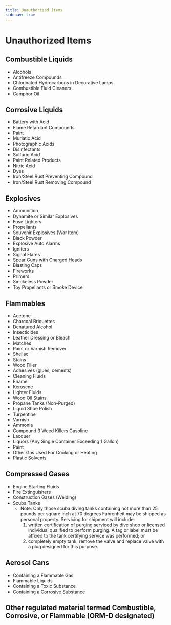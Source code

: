 ```yaml
---
title: Unauthorized Items
sidenav: true
---
```


# Unauthorized Items

## Combustible Liquids
* Alcohols
* Antifreeze Compounds
* Chlorinated Hydrocarbons in Decorative Lamps
* Combustible Fluid Cleaners
* Camphor Oil

## Corrosive Liquids
* Battery with Acid
* Flame Retardant Compounds
* Paint
* Muriatic Acid
* Photographic Acids
* Disinfectants
* Sulfuric Acid
* Paint Related Products
* Nitric Acid
* Dyes
* Iron/Steel Rust Preventing Compound
* Iron/Steel Rust Removing Compound

## Explosives
* Ammunition
* Dynamite or Similar Explosives
* Fuse Lighters
* Propellants
* Souvenir Explosives (War Item)
* Black Powder
* Explosive Auto Alarms
* Igniters
* Signal Flares
* Spear Guns with Charged Heads
* Blasting Caps
* Fireworks
* Primers
* Smokeless Powder
* Toy Propellants or Smoke Device

## Flammables
* Acetone
* Charcoal Briquettes
* Denatured Alcohol
* Insecticides
* Leather Dressing or Bleach
* Matches
* Paint or Varnish Remover
* Shellac
* Stains
* Wood Filler
* Adhesives (glues, cements)
* Cleaning Fluids
* Enamel
* Kerosene
* Lighter Fluids
* Wood Oil Stains
* Propane Tanks (Non-Purged)
* Liquid Shoe Polish
* Turpentine
* Varnish
* Ammonia
* Compound 3 Weed Killers Gasoline
* Lacquer
* Liquors (Any Single Container Exceeding 1 Gallon)
* Paint
* Other Gas Used For Cooking or Heating
* Plastic Solvents

## Compressed Gases
* Engine Starting Fluids
* Fire Extinguishers
* Construction Gases (Welding)
* Scuba Tanks
    * Note: Only those scuba diving tanks containing not more than 25 pounds per square inch at 70 degrees Fahrenheit may be shipped as personal property. Servicing for shipment will include:
        1. written certification of purging serviced by dive shop or licensed individual qualified to perform purging. A tag or label must be affixed to the tank certifying service was performed; or
        2. completely empty tank, remove the valve and replace valve with a plug designed for this purpose.

## Aerosol Cans
* Containing a Flammable Gas
* Flammable Liquids
* Containing a Toxic Substance
* Containing a Corrosive Substance

## Other regulated material termed Combustible, Corrosive, or Flammable (ORM-D designated)